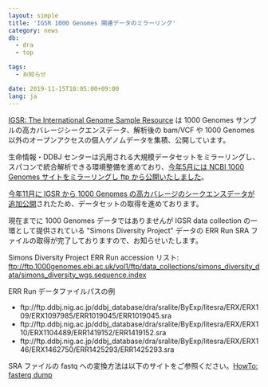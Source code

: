 ```yaml
---
layout: simple
title: 'IGSR 1000 Genomes 関連データのミラーリング'
category: news
db:
  - dra
  - top

tags:
  - お知らせ

date: 2019-11-15T10:05:00+09:00
lang: ja
---
```


<p><a href="https://www.internationalgenome.org/">IGSR: The International Genome Sample Resource</a> は 1000 Genomes サンプルの高カバレージシークエンスデータ、解析後の bam/VCF や 1000 Genomes 以外のオープンアクセスの個人ゲノムデータを集積、公開しています。</p>

<p>生命情報・DDBJ センターは汎用される大規模データセットをミラーリングし、スパコンで統合解析できる環境整備を進めており、<a href="/news/ja/190528.html">今年5月には NCBI 1000 Genomes サイトをミラーリングし ftp から公開いたしました</a>。</p>

<p><a href="https://www.internationalgenome.org/data-portal/data-collection/30x-grch38">今年11月に IGSR から 1000 Genomes の高カバレージのシークエンスデータが追加公開</a>されたため、データセットの取得を進めております。</p>

<p>現在までに 1000 Genomes データではありませんが IGSR data collection の一環として提供されている "Simons Diversity Project" データの ERR Run SRA ファイルの取得が完了しておりますので、お知らせいたします。</p>

<p>Simons Diversity Project ERR Run accession リスト:<br>
    <a href="ftp://ftp.1000genomes.ebi.ac.uk/vol1/ftp/data_collections/simons_diversity_data/simons_diversity_wgs.sequence.index">ftp://ftp.1000genomes.ebi.ac.uk/vol1/ftp/data_collections/simons_diversity_data/simons_diversity_wgs.sequence.index</a>
</p>

<p class="no_bottom">ERR Run データファイルパスの例</p>

<ul>
    <li>ftp://ftp.ddbj.nig.ac.jp/ddbj_database/dra/sralite/ByExp/litesra/ERX/ERX109/ERX1097985/ERR1019045/ERR1019045.sra</li>
    <li>ftp://ftp.ddbj.nig.ac.jp/ddbj_database/dra/sralite/ByExp/litesra/ERX/ERX110/ERX1104489/ERR1419152/ERR1419152.sra</li>
    <li>ftp://ftp.ddbj.nig.ac.jp/ddbj_database/dra/sralite/ByExp/litesra/ERX/ERX146/ERX1462750/ERR1425293/ERR1425293.sra</li>
</ul>

<p>SRA ファイルの fastq への変換方法は以下のサイトをご参照ください。<a href="https://github.com/ncbi/sra-tools/wiki/HowTo:-fasterq-dump">HowTo: fasterq dump</a></p>
